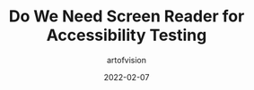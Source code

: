 ---
author: artofvision
date: 2022-02-07
publisher: digitala11y
tags:
  - accessibility
  - testing
  - user-agents
target_url: https://www.digitala11y.com/do-we-need-screen-reader-for-accessibility-testing/
title: Do We Need Screen Reader for Accessibility Testing
---